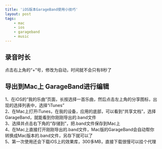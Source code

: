 ```yaml
---
title: 'iOS版本GarageBand使用小技巧'
layout: post
tags:
    - mac
    - ios
    - garageband
    - music
---
```


## 录音时长
点击右上角的“+”号，修改为自动，时间就不会只有8秒了

## 导出到Mac上 GarageBand进行编辑
1、在iOS的“我的乐曲”页面，长按选择一首乐曲，然后点击左上角的分享图标，出现的选择列表中，选择“iTunes”  
2、在Mac上打开iTunes，在我的设备，应用的底部，可以看到“共享文档”，选择GarageBand，就能看到你刚刚导出的.band文件  
3、选择并点击右下角的“存储到”，把.band文件保存到Mac上  
4、在Mac上直接打开刚刚导出的.band文件，Mac版的GarageBand会自动帮你转换成Mac版本的.band文件，另存下就可以了  
5、第一次使用还会下载iOS上的效果库，300多MB，直接下载很慢可以挂个代理  